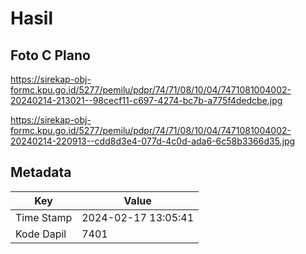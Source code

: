 # Hasil

## Foto C Plano

https://sirekap-obj-formc.kpu.go.id/5277/pemilu/pdpr/74/71/08/10/04/7471081004002-20240214-213021--98cecf11-c697-4274-bc7b-a775f4dedcbe.jpg

https://sirekap-obj-formc.kpu.go.id/5277/pemilu/pdpr/74/71/08/10/04/7471081004002-20240214-220913--cdd8d3e4-077d-4c0d-ada6-6c58b3366d35.jpg


## Metadata

| Key        | Value               |
| ---------- | ------------------- |
| Time Stamp | 2024-02-17 13:05:41 |
| Kode Dapil | 7401                |



